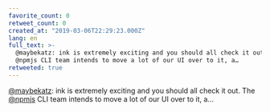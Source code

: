 ```yaml
---
favorite_count: 0
retweet_count: 0
created_at: "2019-03-06T22:29:23.000Z"
lang: en
full_text: >-
  @maybekatz: ink is extremely exciting and you should all check it out. The
  @npmjs CLI team intends to move a lot of our UI over to it, a…
retweeted: true
---
```


[@maybekatz](https://twitter.com/maybekatz): ink is extremely exciting and you
should all check it out. The [@npmjs](https://twitter.com/npmjs) CLI team
intends to move a lot of our UI over to it, a…
